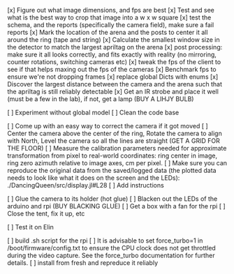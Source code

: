 [x] Figure out what image dimensions, and fps are best
[x] Test and see what is the best way to crop that image into a w x w square
[x] test the schema, and the reports (specifically the camera field), make sure a fail reports
[x] Mark the location of the arena and the posts to center it all around the ring (tape and string)
[x] Calculate the smallest window size in the detector to match the largest apriltag on the arena
[x] post processing: make sure it all looks correctly, and fits exactly with reality (no mirroring, counter rotations, switching cameras etc)
[x] tweak the fps of the client to see if that helps maxing out the fps of the cameras
[x] Benchmark fps to ensure we're not dropping frames
[x] replace global Dicts with enums
[x] Discover the largest distance between the camera and the arena such that the apriltag is still reliably detectable
[x] Get an IR strobe and place it well (must be a few in the lab), if not, get a lamp (BUY A LIHJY BULB)

[ ] Experiment without global model
[ ] Clean the code base

[ ] Come up with an easy way to correct the camera if it got moved
[ ] Center the camera above the center of the ring, Rotate the camera to align with North, Level the camera so all the lines are straight (GET A GRID FOR THE FLOOR)
[ ] Measure the calibration parameters needed for approximate transformation from pixel to real-world coordinates: ring center in image, ring zero azimuth relative to image axes, cm per pixel. 
[ ] Make sure you can reproduce the original data from the saved/logged data (the plotted data needs to look like what it does on the screen and the LEDs): ./DancingQueen/src/display.jl#L28
[ ] Add instructions

[ ] Glue the camera to its holder (hot glue)
[ ] Blacken out the LEDs of the arduino and rpi (BUY BLACKING GLUE)
[ ] Get a box with a fan for the rpi
[ ] Close the tent, fix it up, etc

[ ] Test it on Elin

[ ] build .sh script for the rpi
[ ] It is advisable to set force_turbo=1 in /boot/firmware/config.txt to ensure the CPU clock does not get throttled during the video capture. See the force_turbo documentation for further details.
[ ] install from fresh and repreduce it reliably
